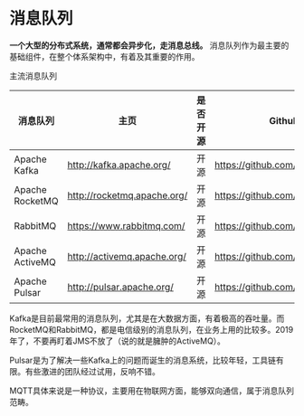 # 消息队列
**一个大型的分布式系统，通常都会异步化，走消息总线。** 消息队列作为最主要的基础组件，在整个体系架构中，有着及其重要的作用。

主流消息队列

消息队列 | 主页 | 是否开源 | Github地址
---|---|---|---
Apache Kafka | http://kafka.apache.org/ | 开源 | https://github.com/apache/kafka
Apache RocketMQ |http://rocketmq.apache.org/ | 开源 | https://github.com/apache/rocketmq
RabbitMQ | https://www.rabbitmq.com/ | 开源 | https://github.com/rabbitmq
Apache ActiveMQ| http://activemq.apache.org/ | 开源 | https://github.com/apache/activemq
Apache Pulsar | http://pulsar.apache.org/ | 开源 | https://github.com/apache/pulsar

Kafka是目前最常用的消息队列，尤其是在大数据方面，有着极高的吞吐量。而RocketMQ和RabbitMQ，都是电信级别的消息队列，在业务上用的比较多。2019年了，不要再盯着JMS不放了（说的就是臃肿的ActiveMQ）。

Pulsar是为了解决一些Kafka上的问题而诞生的消息系统，比较年轻，工具链有限。有些激进的团队经过试用，反响不错。

MQTT具体来说是一种协议，主要用在物联网方面，能够双向通信，属于消息队列范畴。
